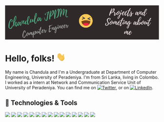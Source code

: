 ![Header](https://raw.githubusercontent.com/Chandula-JPDM/Chandula-JPDM/main/header.png "Header")

# Hello, folks! <img src="https://raw.githubusercontent.com/Chandula-JPDM/Chandula-JPDM/main/wave.gif" width="30px" height="30px" />

My name is Chandula and I'm a Undergraduate at Department of Computer Engineering, University of Peradeniya. I'm from Sri Lanka, living in Colombo. I worked as a intern at Network and Communication Service Unit of University of Peradeniya. You can find me on [![Twitter][1.2]][1], or on [![LinkedIn][2.2]][2].

## 🔧 Technologies & Tools

![](https://img.shields.io/badge/OS-Linux-informational?style=flat&logo=linux&logoColor=white&color=2bbc8a)
![](https://img.shields.io/badge/Editor-Visual_Studio_Code-informational?style=flat&logo=visual-studio-code&logoColor=white&color=2bbc8a)
![](https://img.shields.io/badge/Code-Java-informational?style=flat&logo=java&logoColor=white&color=2bbc8a)
![](https://img.shields.io/badge/Code-C-informational?style=flat&logo=c&logoColor=white&color=2bbc8a)
![](https://img.shields.io/badge/Code-Python-informational?style=flat&logo=python&logoColor=white&color=2bbc8a)
![](https://img.shields.io/badge/Code-JavaScript-informational?style=flat&logo=javascript&logoColor=white&color=2bbc8a)
![](https://img.shields.io/badge/Code-php-informational?style=flat&logo=php&logoColor=white&color=2bbc8a)
![](https://img.shields.io/badge/Code-HTML-informational?style=flat&logo=HTML5&logoColor=white&color=2bbc8a)
![](https://img.shields.io/badge/Code-C++-informational?style=flat&logo=C%2B%2B&logoColor=white&color=2bbc8a)
![](https://img.shields.io/badge/Shell-Bash-informational?style=flat&logo=gnu-bash&logoColor=white&color=2bbc8a)
![](https://img.shields.io/badge/Frameworks-Laravel-informational?style=flat&logo=Laravel&logoColor=white&color=2bbc8a)
![](https://img.shields.io/badge/Frameworks-ReactJS-informational?style=flat&logo=react&logoColor=white&color=2bbc8a)
![](https://img.shields.io/badge/Frameworks-Angular-informational?style=flat&logo=angular&logoColor=white&color=2bbc8a)
![](https://img.shields.io/badge/Tools-Docker-informational?style=flat&logo=docker&logoColor=white&color=2bbc8a)
![](https://img.shields.io/badge/Tools-MATLAB-informational?style=flat&logo=matlab&logoColor=white&color=2bbc8a)

<!-- link for social media -->

[1.2]: http://i.imgur.com/wWzX9uB.png "twitter icon without padding"
[2.2]: https://raw.githubusercontent.com/MartinHeinz/MartinHeinz/master/linkedin-3-16.png
[1]: https://twitter.com/ChandulaJpdm
[2]: https://www.linkedin.com/in/chandulajpdm/

<!--
Here are some ideas to get you started:

- 🔭 I’m currently working on ...
- 🌱 I’m currently learning ...
- 👯 I’m looking to collaborate on ...
- 🤔 I’m looking for help with ...
- 💬 Ask me about ...
- 📫 How to reach me: ...
- 😄 Pronouns: ...
- ⚡ Fun fact: ...
-->
